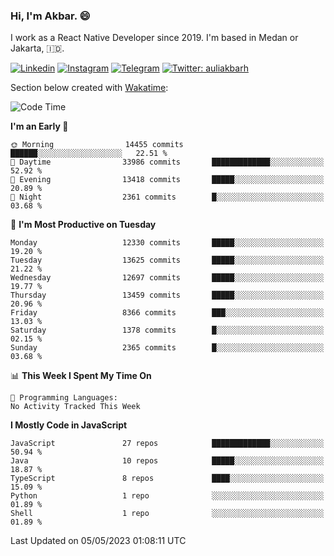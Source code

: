 ### Hi,  I'm Akbar. 😄

I work as a React Native Developer since 2019. I'm based in Medan or Jakarta, :indonesia:. 

<!-- 🔭 Take a look at my [LinkedIn](https://www.linkedin.com/in/aulia-akbar-harahap/) profile. -->

<!-- For now I still don't have a repository to be proud of, but I'm working on it. -->

[![Linkedin](https://img.shields.io/badge/-Aulia%20Akbar%20Harahap-blue?style=flat-square&labelColor=gray&logo=Linkedin&logoColor=white&link=https://www.linkedin.com/in/aulia-akbar-harahap)](https://www.linkedin.com/in/aulia-akbar-harahap)
[![Instagram](https://img.shields.io/badge/-@auliakbarh-orange?style=flat-square&labelColor=gray&logo=Instagram&logoColor=white&link=https://www.instagram.com/auliakbarh)](https://www.instagram.com/auliakbarh)
[![Telegram](https://img.shields.io/badge/-auliakbarh-informational?style=flat-square&labelColor=gray&logo=telegram&logoColor=white&link=https://t.me/auliakbarh)](https://t.me/auliakbarh)
[![Twitter: auliakbarh](https://img.shields.io/twitter/follow/auliakbarh?style=social)](https://twitter.com/auliakbarh)

Section below created with [Wakatime](https://wakatime.com/):
<!--START_SECTION:waka-->
![Code Time](http://img.shields.io/badge/Code%20Time-48%20hrs%2029%20mins-blue)

**I'm an Early 🐤** 

```text
🌞 Morning                14455 commits       ██████░░░░░░░░░░░░░░░░░░░   22.51 % 
🌆 Daytime                33986 commits       █████████████░░░░░░░░░░░░   52.92 % 
🌃 Evening                13418 commits       █████░░░░░░░░░░░░░░░░░░░░   20.89 % 
🌙 Night                  2361 commits        █░░░░░░░░░░░░░░░░░░░░░░░░   03.68 % 
```
📅 **I'm Most Productive on Tuesday** 

```text
Monday                   12330 commits       █████░░░░░░░░░░░░░░░░░░░░   19.20 % 
Tuesday                  13625 commits       █████░░░░░░░░░░░░░░░░░░░░   21.22 % 
Wednesday                12697 commits       █████░░░░░░░░░░░░░░░░░░░░   19.77 % 
Thursday                 13459 commits       █████░░░░░░░░░░░░░░░░░░░░   20.96 % 
Friday                   8366 commits        ███░░░░░░░░░░░░░░░░░░░░░░   13.03 % 
Saturday                 1378 commits        █░░░░░░░░░░░░░░░░░░░░░░░░   02.15 % 
Sunday                   2365 commits        █░░░░░░░░░░░░░░░░░░░░░░░░   03.68 % 
```


📊 **This Week I Spent My Time On** 

```text
💬 Programming Languages: 
No Activity Tracked This Week
```

**I Mostly Code in JavaScript** 

```text
JavaScript               27 repos            █████████████░░░░░░░░░░░░   50.94 % 
Java                     10 repos            █████░░░░░░░░░░░░░░░░░░░░   18.87 % 
TypeScript               8 repos             ████░░░░░░░░░░░░░░░░░░░░░   15.09 % 
Python                   1 repo              ░░░░░░░░░░░░░░░░░░░░░░░░░   01.89 % 
Shell                    1 repo              ░░░░░░░░░░░░░░░░░░░░░░░░░   01.89 % 
```




 Last Updated on 05/05/2023 01:08:11 UTC
<!--END_SECTION:waka-->


<!--
**auliakbarh/auliakbarh** is a ✨ _special_ ✨ repository because its `README.md` (this file) appears on your GitHub profile.

Here are some ideas to get you started:

- 🔭 I’m currently working on ...
- 🌱 I’m currently learning ...
- 👯 I’m looking to collaborate on ...
- 🤔 I’m looking for help with ...
- 💬 Ask me about ...
- 📫 How to reach me: ...
- 😄 Pronouns: ...
- ⚡ Fun fact: ...
-->
